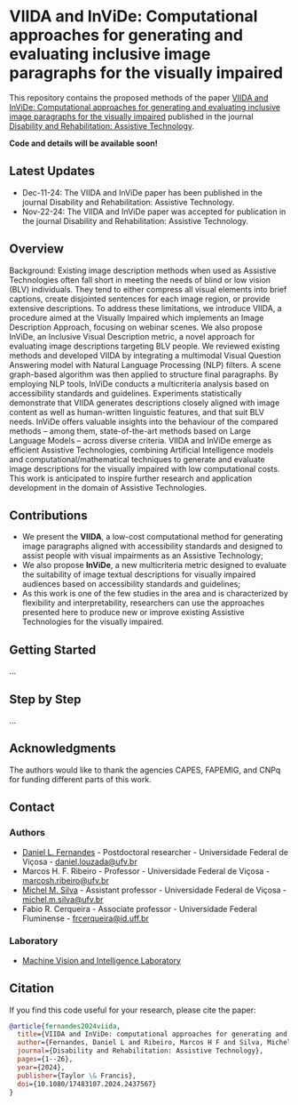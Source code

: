 # VIIDA and InViDe: Computational approaches for generating and evaluating inclusive image paragraphs for the visually impaired
This repository contains the proposed methods of the paper [VIIDA and InViDe: Computational approaches for generating and evaluating inclusive image paragraphs for the visually impaired](https://www.tandfonline.com/doi/abs/10.1080/17483107.2024.2437567) published in the journal [Disability and Rehabilitation: Assistive Technology](https://www.tandfonline.com/journals/iidt20).

**Code and details will be available soon!**

## Latest Updates
- Dec-11-24: The VIIDA and InViDe paper has been published in the journal Disability and Rehabilitation: Assistive Technology.
- Nov-22-24: The VIIDA and InViDe paper was accepted for publication in the journal Disability and Rehabilitation: Assistive Technology.
  
## Overview
Background: Existing image description methods when used as Assistive Technologies often fall short in meeting the needs of blind or low vision (BLV) individuals. They tend to either compress all visual elements into brief captions, create disjointed sentences for each image region, or provide extensive descriptions. To address these limitations, we introduce VIIDA, a procedure aimed at the Visually Impaired which implements an Image Description Approach, focusing on webinar scenes. We also propose InViDe, an Inclusive Visual Description metric, a novel approach for evaluating image descriptions targeting BLV people. We reviewed existing methods and developed VIIDA by integrating a multimodal Visual Question Answering model with Natural Language Processing (NLP) filters. A scene graph-based algorithm was then applied to structure final paragraphs. By employing NLP tools, InViDe conducts a multicriteria analysis based on accessibility standards and guidelines. Experiments statistically demonstrate that VIIDA generates descriptions closely aligned with image content as well as human-written linguistic features, and that suit BLV needs. InViDe offers valuable insights into the behaviour of the compared methods – among them, state-of-the-art methods based on Large Language Models – across diverse criteria. VIIDA and InViDe emerge as efficient Assistive Technologies, combining Artificial Intelligence models and computational/mathematical techniques to generate and evaluate image descriptions for the visually impaired with low computational costs. This work is anticipated to inspire further research and application development in the domain of Assistive Technologies.

## Contributions
- We present the **VIIDA**, a low-cost computational method for generating image paragraphs aligned with accessibility standards and designed to assist people with visual impairments as an Assistive Technology;
- We also propose **InViDe**, a new multicriteria metric designed to evaluate the suitability of image textual descriptions for visually impaired audiences based on accessibility standards and guidelines;
- As this work is one of the few studies in the area and is characterized by flexibility and interpretability, researchers can use the approaches presented here to produce new or improve existing Assistive Technologies for the visually impaired.

## Getting Started
...

## Step by Step
...

## Acknowledgments
The authors would like to thank the agencies CAPES, FAPEMIG, and CNPq for funding different parts of this work.

## Contact
### Authors
- [Daniel L. Fernandes](https://github.com/daniellf) - Postdoctoral researcher - Universidade Federal de Viçosa - daniel.louzada@ufv.br
- Marcos H. F. Ribeiro - Professor - Universidade Federal de Viçosa - marcosh.ribeiro@ufv.br
- [Michel M. Silva](https://michelmelosilva.github.io/) - Assistant professor - Universidade Federal de Viçosa - michel.m.silva@ufv.br
- Fabio R. Cerqueira - Associate professor - Universidade Federal Fluminense - frcerqueira@id.uff.br

### Laboratory
-  [Machine Vision and Intelligence Laboratory](https://mavilab-ufv.github.io/)

## Citation
  If you find this code useful for your research, please cite the paper:
```bibtex
@article{fernandes2024viida,
  title={VIIDA and InViDe: computational approaches for generating and evaluating inclusive image paragraphs for the visually impaired},
  author={Fernandes, Daniel L and Ribeiro, Marcos H F and Silva, Michel M and Cerqueira, Fabio R},
  journal={Disability and Rehabilitation: Assistive Technology},
  pages={1--26},
  year={2024},
  publisher={Taylor \& Francis},
  doi={10.1080/17483107.2024.2437567}
}
```
